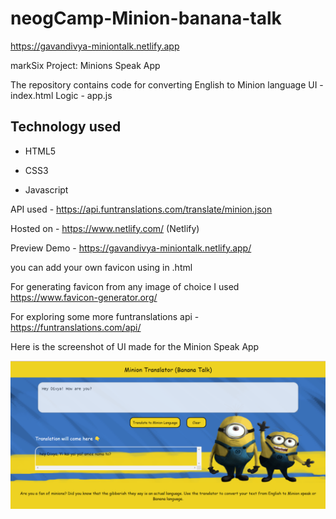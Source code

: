 # neogCamp-Minion-banana-talk
https://gavandivya-miniontalk.netlify.app

markSix
Project: Minions Speak App

The repository contains code for converting English to Minion language
UI - index.html
Logic - app.js

## Technology used
- HTML5

- CSS3

- Javascript

API used - https://api.funtranslations.com/translate/minion.json

Hosted on - https://www.netlify.com/ (Netlify)

Preview Demo -  https://gavandivya-miniontalk.netlify.app/

you can add your own favicon using <link> in .html

<link rel="icon" type="image/png" sizes="32x32" href="./images/favicon-32x32.png">

For generating favicon from any image of choice I used https://www.favicon-generator.org/

For exploring some more funtranslations api - https://funtranslations.com/api/

Here is the screenshot of UI made for the Minion Speak App


![This is an image](https://raw.githubusercontent.com/gavandivya/neogCamp-Minion-banana-talk/main/images/minionspeak.png)


